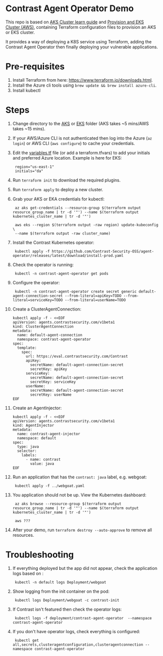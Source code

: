# Contrast Agent Operator Demo

This repo is based on [AKS Cluster learn guide](https://learn.hashicorp.com/terraform/kubernetes/provision-aks-cluster) and [Provision and EKS Cluster (AWS)](https://developer.hashicorp.com/terraform/tutorials/kubernetes/eks), containing Terraform configuration files to provision an AKS or EKS cluster.

It provides a way of deploying a K8S service using Terraform, adding the Contrast Agent Operator then finally deploying your vulnerable applications.

# Pre-requisites

1. Install Terraform from here: https://www.terraform.io/downloads.html.
1. Install the Azure cli tools using `brew update && brew install azure-cli`.
1. Install kubectl

# Steps
1. Change directory to the [AKS](/terraform-aks/) or [EKS](/terraform-aks/) folder (AKS takes ~5 mins/AWS takes ~15 mins).
1. If your AWS/Azure CLI is not authenticated then log into the Azure (`az login`) or AWS CLI (`aws configure`) to cache your credentials.
1. Edit the [variables.tf](variables.tf) file (or add a terraform.tfvars) to add your initials and preferred Azure location. Example is here for EKS:

        region="us-east-1"
        initials="da"

1. Run `terraform init` to download the required plugins.
1. Run `terraform apply` to deploy a new cluster.
1. Grab your AKS or EKA credentials for kubectl:

        az aks get-credentials --resource-group $(terraform output resource_group_name | tr -d '"') --name $(terraform output kubernetes_cluster_name | tr -d '"')

        aws eks --region $(terraform output -raw region) update-kubeconfig \
        --name $(terraform output -raw cluster_name)

1. Install the Contrast Kubernetes operator:

        kubectl apply -f https://github.com/Contrast-Security-OSS/agent-operator/releases/latest/download/install-prod.yaml

1. Check the operator is running:

        kubectl -n contrast-agent-operator get pods

1. Configure the operator:

        kubectl -n contrast-agent-operator create secret generic default-agent-connection-secret --from-literal=apiKey=TODO --from-literal=serviceKey=TODO --from-literal=userName=TODO

1. Create a ClusterAgentConnection:

    ```
    kubectl apply -f - <<EOF
    apiVersion: agents.contrastsecurity.com/v1beta1
    kind: ClusterAgentConnection
    metadata:
      name: default-agent-connection
      namespace: contrast-agent-operator
    spec:
      template:
        spec:
          url: https://eval.contrastsecurity.com/Contrast
          apiKey:
            secretName: default-agent-connection-secret
            secretKey: apiKey
          serviceKey:
            secretName: default-agent-connection-secret
            secretKey: serviceKey
          userName:
            secretName: default-agent-connection-secret
            secretKey: userName
    EOF
    ```

1. Create an AgentInjector:

    ```
    kubectl apply -f - <<EOF
    apiVersion: agents.contrastsecurity.com/v1beta1
    kind: AgentInjector
    metadata:
      name: contrast-agent-injector
      namespace: default
    spec:
      type: java
      selector:
        labels:
          - name: contrast
            value: java
    EOF
    ```

1. Run an application that has the `contrast: java` label, e.g. webgoat:

        kubectl apply -f ../webgoat.yaml

1. You application should not be up. View the Kubernetes dashboard:

        az aks browse --resource-group $(terraform output resource_group_name | tr -d '"') --name $(terraform output  kubernetes_cluster_name | tr -d '"')

        aws ???

1. After your demo, run `terraform destroy --auto-approve` to remove all resources.

# Troubleshooting

1. If everything deployed but the app did not appear, check the application logs based on :

        kubectl -n default logs Deployment/webgoat

1. Show logging from the init container on the pod:

        kubectl logs Deployment/webgoat -c contrast-init

1. If Contrast isn't featured then check the operator logs:

        kubectl logs -f deployment/contrast-agent-operator  --namespace contrast-agent-operator

1. If you don't have operator logs, check everything is configured:

        kubectl get all,secrets,clusteragentconfiguration,clusteragentconnection --namespace contrast-agent-operator